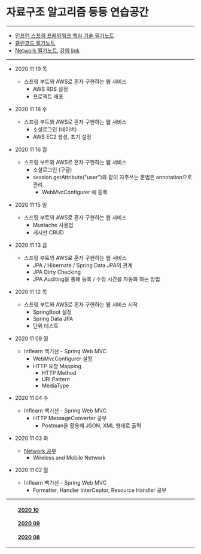 # 자료구조 알고리즘 등등 연습공간

___

- [인프런 스프링 프레임워크 핵심 기술 필기노트](https://github.com/LeeGiCheol/Practice/blob/master/Practice/README/BookREADME/SpringFramework-core.md)
- [클린코드 필기노트](https://github.com/LeeGiCheol/Practice/blob/master/Practice/README/BookREADME/CleanCode.md)
- [Network 필기노트](https://github.com/LeeGiCheol/Practice/blob/master/Practice/src/network), [강의 link](http://www.kocw.net/home/search/kemView.do?kemId=1169634)   
___

- 2020 11 19 목
  - 스프링 부트와 AWS로 혼자 구현하는 웹 서비스
    - AWS RDS 설정
    - 프로젝트 배포

- 2020 11 18 수
  - 스프링 부트와 AWS로 혼자 구현하는 웹 서비스
    - 소셜로그인 (네이버)
    - AWS EC2 생성, 초기 설정

- 2020 11 16 월
  - 스프링 부트와 AWS로 혼자 구현하는 웹 서비스
    - 소셜로그인 (구글)
    - session.getAttribute("user")와 같이 자주쓰는 문법은 annotation으로 관리
      - WebMvcConfigurer 에 등록

- 2020 11 15 일
  - 스프링 부트와 AWS로 혼자 구현하는 웹 서비스
    - Mustache 사용법
    - 게시판 CRUD

- 2020 11 13 금
  - 스프링 부트와 AWS로 혼자 구현하는 웹 서비스
    - JPA / Hibernate / Spring Data JPA의 관계
    - JPA Dirty Checking
    - JPA Auditing을 통해 등록 / 수정 시간을 자동화 하는 방법

- 2020 11 12 목
  - 스프링 부트와 AWS로 혼자 구현하는 웹 서비스 시작
    - SpringBoot 설정
    - Spring Data JPA
    - 단위 테스트

- 2020 11 09 월
  - Inflearn 백기선 - Spring Web MVC 
    - WebMvcConfigurer 설정
    - HTTP 요청 Mapping
      - HTTP Method
      - URI Pattern
      - MediaType

- 2020 11 04 수
  - Inflearn 백기선 - Spring Web MVC 
    - HTTP MessageConverter 공부
      - Postman을 활용해 JSON, XML 형태로 출력

- 2020 11 03 화
  - [Network 공부](https://github.com/LeeGiCheol/Practice/blob/master/Practice/src/network/_2020_11_03_Wireless.md)
    - Wireless and Mobile Network
      
- 2020 11 02 월
  - Inflearn 백기선 - Spring Web MVC 
    - Formatter, Handler InterCeptor, Resource Handler 공부

___

#### &emsp;&emsp; [2020 10](https://github.com/LeeGiCheol/Practice/blob/master/Practice/README/README/2020/202010.md)
#### &emsp;&emsp; [2020 09](https://github.com/LeeGiCheol/Practice/blob/master/Practice/README/README/2020/202009.md)
#### &emsp;&emsp; [2020 08](https://github.com/LeeGiCheol/Practice/blob/master/Practice/README/README/2020/202008.md)

___

